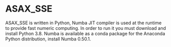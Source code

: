 # ASAX_SSE

ASAX_SSE is written in Python, Numba JIT compiler is used at the runtime to provide fast numeric computing. In order to run it you must download and install Python 3.8. Numba is available as a conda package for the Anaconda Python distribution, install Numba 0.50.1.
